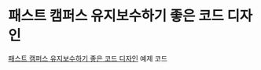 # 패스트 캠퍼스 유지보수하기 좋은 코드 디자인
[패스트 캠퍼스 유지보수하기 좋은 코드 디자인](https://fastcampus.co.kr/dev_online_spring) 예제 코드



